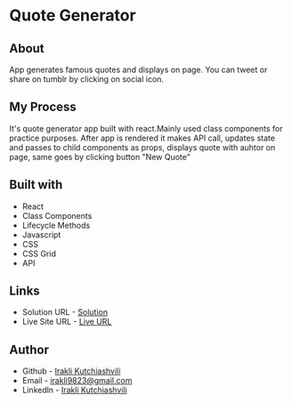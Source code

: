 # Quote Generator


## About

App generates famous quotes and displays on page. You can tweet or share on tumblr by clicking
on social icon.


## My Process

It's quote generator app built with react.Mainly used class components for practice purposes.
After app is rendered it makes API call, updates state and passes to child components as props,
displays quote with auhtor on page, same goes by clicking button "New Quote"


## Built with

- React
- Class Components
- Lifecycle Methods
- Javascript
- CSS
- CSS Grid
- API


## Links
* Solution URL - [Solution](https://github.com/iraklikutchiashvili/react-quote)
* Live Site URL - [Live URL](https://chimerical-sable-cb6d31.netlify.app)


## Author

* Github - [Irakli Kutchiashvili](https://github.com/iraklikutchiashvili)
* Email - irakli9823@gmail.com
* Linkedln - [Irakli Kutchiashvili](https://www.linkedin.com/in/irakli-kutchiashvili-44b573226/)


